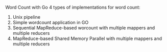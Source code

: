 Word Count with Go
4 types of implementations for word count:
1) Unix pipeline
2) Simple wordcount application in GO
3) Sequential MapReduce-based worcount with multiple mappers and multiple reducers
4) MapReduce-based Shared Memory Parallel with multiple mappers and multiple reducers
